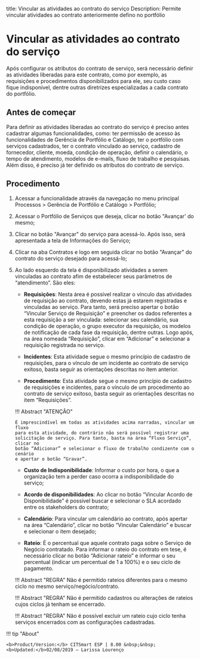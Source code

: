 title: Vincular as atividades ao contrato do serviço
Description: Permite vincular atividades ao contrato anteriormente defino no portfólio
# Vincular as atividades ao contrato do serviço

Após configurar os atributos do contrato de serviço, será necessário definir as atividades liberadas para este contrato, como por exemplo, as requisições e procedimentos disponibilizados para ele, seu custo caso fique indisponível, dentre outras diretrizes especializadas a cada contrato do portfólio.

Antes de começar
----------------

Para definir as atividades liberadas ao contrato do serviço é preciso antes
cadastrar algumas funcionalidades, como: ter permissão de acesso às
funcionalidades de Gerência de Portfólio e Catálogo, ter o portfólio com
serviços cadastrados, ter o contrato vinculado ao serviço, cadastro de
fornecedor, cliente, moeda, condição de operação, definir o calendário, o tempo
de atendimento, modelos de e-mails, fluxo de trabalho e pesquisas. Além disso, é
preciso já ter definido os atributos do contrato de serviço.

Procedimento
------------

1.  Acessar a funcionalidade através da navegação no menu principal Processos \>
    Gerência de Portfólio e Catálogo \> Portfólio;

2.  Acessar o Portfólio de Serviços que deseja, clicar no botão "Avançar' do
    mesmo;

3.  Clicar no botão "Avançar" do serviço para acessá-lo. Após isso, será
    apresentada a tela de Informações do Serviço;

4.  Clicar na aba Contratos e logo em seguida clicar no botão "Avançar" do
    contrato do serviço desejado para acessá-lo;

5.  Ao lado esquerdo da tela é disponibilizado atividades a serem vinculadas ao
    contrato afim de estabelecer seus parâmetros de “atendimento”. São eles:

    -  **Requisições**: Nesta área é possível realizar o vínculo das atividades
        de requisição ao contrato, devendo estas já estarem registradas e
        vinculadas ao serviço. Para tanto, será preciso apertar o botão
        “Vincular Serviço de Requisição” e preencher os dados referentes a esta
        requisição a ser vinculada: selecionar seu calendário, sua condição de
        operação, o grupo executor da requisição, os modelos de notificação de
        cada fase da requisição, dentre outras. Logo após, na área nomeada
        “Requisição”, clicar em “Adicionar” e selecionar a requisição registrada
        no serviço.

    -  **Incidentes**: Esta atividade segue o mesmo princípio de cadastro de
        requisições, para o vínculo de um incidente ao contrato de serviço
        exitoso, basta seguir as orientações descritas no item anterior.

    -  **Procedimento**: Esta atividade segue o mesmo princípio de cadastro de
        requisições e incidentes, para o vínculo de um procedimento ao contrato
        de serviço exitoso, basta seguir as orientações descritas no item “Requisições”.

    !!! Abstract "ATENÇÃO"

        É imprescindível em todas as atividades acima narradas, vincular um fluxo
        para esta atividade, do contrário não será possível registrar uma
        solicitação de serviço. Para tanto, basta na área “Fluxo Serviço”, clicar no
        botão “Adicionar” e selecionar o fluxo de trabalho condizente com o cenário
        e apertar o botão “Gravar”.  

     -  **Custo de Indisponibilidade**: Informar o custo por hora, o que a
    organização tem a perder caso ocorra a indisponibilidade do serviço;

    -  **Acordo de disponibilidades**: Ao clicar no botão “Vincular Acordo de
    Disponibilidade” é possível buscar e selecionar o SLA acordado entre os
    stakeholders do contrato;

    -  **Calendário**: Para vincular um calendário ao contrato, após apertar na área
    “Calendário”, clicar no botão “Vincular Calendário” e buscar e selecionar o
    item desejado;

    -  **Rateio**: É o percentual que aquele contrato paga sobre o Serviço de
    Negócio contratado. Para informar o rateio do contrato em tese, é necessário
    clicar no botão “Adicionar rateio” e informar o seu percentual (indicar um
    percentual de 1 a 100%) e o seu ciclo de pagamento.

    !!! Abstract "REGRA"
        Não é permitido rateios diferentes para o mesmo ciclo no mesmo
        serviço/negócio/contrato.  

    !!! Abstract "REGRA"
        Não é permitido cadastros ou alterações de rateios cujos ciclos já tenham se
        encerrado.  

    !!! Abstract "REGRA"
        Não é possível excluir um rateio cujo ciclo tenha serviços encerrados com as
        configurações cadastradas.  
       
!!! tip "About"

    <b>Product/Version:</b> CITSmart ESP | 8.00 &nbsp;&nbsp;
    <b>Updated:</b>02/08/2019 – Larissa Lourenço

